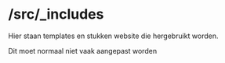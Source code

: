 # /src/_includes

Hier staan templates en stukken website die hergebruikt worden.

Dit moet normaal niet vaak aangepast worden